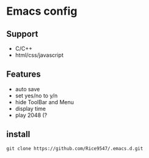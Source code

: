 # Emacs config
## Support
* C/C++
* html/css/javascript
	
## Features
* auto save
* set yes/no to y/n
* hide ToolBar and Menu
* display time
* play 2048 (?
	
## install
	git clone https://github.com/Rice9547/.emacs.d.git